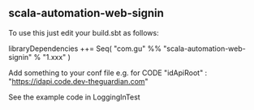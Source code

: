 scala-automation-web-signin
-----------------------------
To use this just edit your build.sbt as follows:

libraryDependencies ++= Seq(
  "com.gu" %% "scala-automation-web-signin" % "1.xxx"
)

Add something to your conf file e.g. for CODE
"idApiRoot" : "https://idapi.code.dev-theguardian.com"

See the example code in LoggingInTest